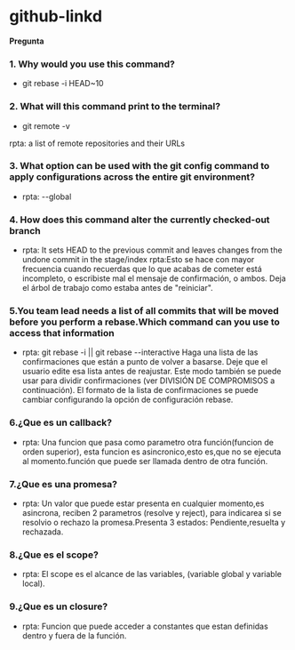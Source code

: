 # github-linkd

**Pregunta**
### 1. Why would you use this command?
   - git rebase -i HEAD~10
### 2. What will this command print to the terminal?
   - git remote -v
   
   rpta: a list of remote repositories and their URLs
### 3. What option can be used with the git config command to apply configurations across the entire git environment?
   - rpta: --global
### 4. How does this command alter the currently checked-out branch
   - rpta: It sets HEAD to the previous commit and leaves changes  from the undone commit in the stage/index
    rpta:Esto se hace con mayor frecuencia cuando recuerdas que lo que acabas de cometer está incompleto, o escribiste mal el mensaje de confirmación, o ambos. Deja el árbol de 
     trabajo como estaba antes de "reiniciar".
### 5.You team lead needs a list of all commits that will be moved before you perform a rebase.Which command can you use to access that information
   - rpta: git rebase -i || git rebase --interactive
    Haga una lista de las confirmaciones que están a punto de volver a basarse.
    Deje que el usuario edite esa lista antes de reajustar. Este modo también se puede usar para dividir confirmaciones (ver DIVISIÓN DE COMPROMISOS a continuación).
El formato de la lista de confirmaciones se puede cambiar configurando la opción de configuración rebase.
### 6.¿Que es un callback?
   - rpta: Una funcion que pasa como parametro otra función(funcion de orden superior), esta funcion es asincronico,esto es,que no se ejecuta al momento.función que puede ser          llamada dentro de otra función.

### 7.¿Que es una promesa?
   - rpta: Un valor que puede estar presenta en cualquier momento,es asincrona, reciben 2 parametros (resolve y reject), para indicarea si se resolvio o rechazo la promesa.Presenta 3 estados: Pendiente,resuelta y rechazada.
### 8.¿Que es el scope?
   - rpta: El scope es el alcance de las variables, (variable global y variable local). 
   
### 9.¿Que es un closure?
   - rpta: Funcion que puede acceder a constantes que estan definidas dentro y fuera de la función.
